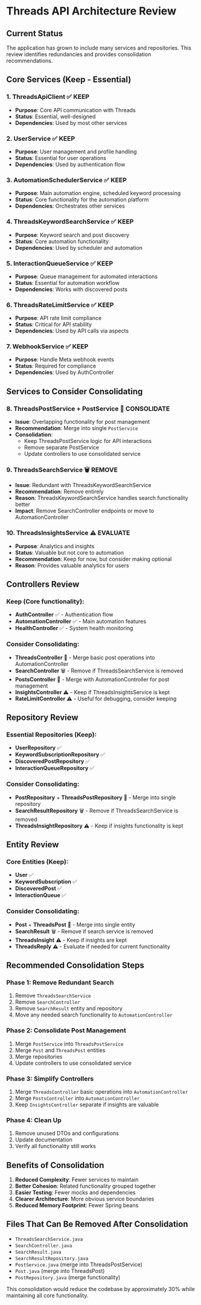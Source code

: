 # Threads API Architecture Review

## Current Status
The application has grown to include many services and repositories. This review identifies redundancies and provides consolidation recommendations.

## Core Services (Keep - Essential)

### 1. **ThreadsApiClient** ✅ KEEP
- **Purpose**: Core API communication with Threads
- **Status**: Essential, well-designed
- **Dependencies**: Used by most other services

### 2. **UserService** ✅ KEEP  
- **Purpose**: User management and profile handling
- **Status**: Essential for user operations
- **Dependencies**: Used by authentication flow

### 3. **AutomationSchedulerService** ✅ KEEP
- **Purpose**: Main automation engine, scheduled keyword processing
- **Status**: Core functionality for the automation platform
- **Dependencies**: Orchestrates other services

### 4. **ThreadsKeywordSearchService** ✅ KEEP
- **Purpose**: Keyword search and post discovery
- **Status**: Core automation functionality
- **Dependencies**: Used by scheduler and automation

### 5. **InteractionQueueService** ✅ KEEP
- **Purpose**: Queue management for automated interactions
- **Status**: Essential for automation workflow
- **Dependencies**: Works with discovered posts

### 6. **ThreadsRateLimitService** ✅ KEEP
- **Purpose**: API rate limit compliance
- **Status**: Critical for API stability
- **Dependencies**: Used by API calls via aspects

### 7. **WebhookService** ✅ KEEP
- **Purpose**: Handle Meta webhook events
- **Status**: Required for compliance
- **Dependencies**: Used by AuthController

## Services to Consider Consolidating

### 8. **ThreadsPostService** + **PostService** 🔄 CONSOLIDATE
- **Issue**: Overlapping functionality for post management
- **Recommendation**: Merge into single `PostService`
- **Consolidation**: 
  - Keep ThreadsPostService logic for API interactions
  - Remove separate PostService
  - Update controllers to use consolidated service

### 9. **ThreadsSearchService** 🗑️ REMOVE
- **Issue**: Redundant with ThreadsKeywordSearchService
- **Recommendation**: Remove entirely
- **Reason**: ThreadsKeywordSearchService handles search functionality better
- **Impact**: Remove SearchController endpoints or move to AutomationController

### 10. **ThreadsInsightsService** ⚠️ EVALUATE
- **Purpose**: Analytics and insights
- **Status**: Valuable but not core to automation
- **Recommendation**: Keep for now, but consider making optional
- **Reason**: Provides valuable analytics for users

## Controllers Review

### Keep (Core functionality):
- **AuthController** ✅ - Authentication flow
- **AutomationController** ✅ - Main automation features  
- **HealthController** ✅ - System health monitoring

### Consider Consolidating:
- **ThreadsController** 🔄 - Merge basic post operations into AutomationController
- **SearchController** 🗑️ - Remove if ThreadsSearchService is removed
- **PostsController** 🔄 - Merge with AutomationController for post management
- **InsightsController** ⚠️ - Keep if ThreadsInsightsService is kept
- **RateLimitController** ⚠️ - Useful for debugging, consider keeping

## Repository Review

### Essential Repositories (Keep):
- **UserRepository** ✅
- **KeywordSubscriptionRepository** ✅  
- **DiscoveredPostRepository** ✅
- **InteractionQueueRepository** ✅

### Consider Consolidating:
- **PostRepository** + **ThreadsPostRepository** 🔄 - Merge into single repository
- **SearchResultRepository** 🗑️ - Remove if ThreadsSearchService is removed
- **ThreadsInsightRepository** ⚠️ - Keep if insights functionality is kept

## Entity Review

### Core Entities (Keep):
- **User** ✅
- **KeywordSubscription** ✅
- **DiscoveredPost** ✅  
- **InteractionQueue** ✅

### Consider Consolidating:
- **Post** + **ThreadsPost** 🔄 - Merge into single entity
- **SearchResult** 🗑️ - Remove if search service is removed
- **ThreadsInsight** ⚠️ - Keep if insights are kept
- **ThreadsReply** ⚠️ - Evaluate if needed for current functionality

## Recommended Consolidation Steps

### Phase 1: Remove Redundant Search
1. Remove `ThreadsSearchService`
2. Remove `SearchController` 
3. Remove `SearchResult` entity and repository
4. Move any needed search functionality to `AutomationController`

### Phase 2: Consolidate Post Management
1. Merge `PostService` into `ThreadsPostService`
2. Merge `Post` and `ThreadsPost` entities
3. Merge repositories
4. Update controllers to use consolidated service

### Phase 3: Simplify Controllers
1. Merge `ThreadsController` basic operations into `AutomationController`
2. Merge `PostsController` into `AutomationController`
3. Keep `InsightsController` separate if insights are valuable

### Phase 4: Clean Up
1. Remove unused DTOs and configurations
2. Update documentation
3. Verify all functionality still works

## Benefits of Consolidation

1. **Reduced Complexity**: Fewer services to maintain
2. **Better Cohesion**: Related functionality grouped together
3. **Easier Testing**: Fewer mocks and dependencies
4. **Clearer Architecture**: More obvious service boundaries
5. **Reduced Memory Footprint**: Fewer Spring beans

## Files That Can Be Removed After Consolidation

- `ThreadsSearchService.java`
- `SearchController.java`
- `SearchResult.java`
- `SearchResultRepository.java`
- `PostService.java` (merge into ThreadsPostService)
- `Post.java` (merge into ThreadsPost)
- `PostRepository.java` (merge functionality)

This consolidation would reduce the codebase by approximately 30% while maintaining all core functionality. 